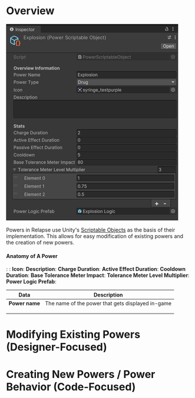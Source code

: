 # Overview

![Explosion Power Example](<../../_META/Attachments/Pasted image 20241008131156.png>)

Powers in Relapse use Unity's [Scriptable Objects](https://docs.unity3d.com/Manual/class-ScriptableObject.html) as the basis of their implementation. This allows for easy modification of existing powers and the creation of new powers.

#### Anatomy of A Power

:
:
**Icon**:
**Description**:
**Charge Duration**:
**Active Effect Duration**:
**Cooldown Duration**:
**Base Tolerance Meter Impact**:
**Tolerance Meter Level Multiplier**:
**Power Logic Prefab**:

| Data           | Description                                       |
| -------------- | ------------------------------------------------- |
| **Power name** | The name of the power that gets displayed in-game |
|                |                                                   |
|                |                                                   |
|                |                                                   |

# Modifying Existing Powers (Designer-Focused)

# Creating New Powers / Power Behavior (Code-Focused)
